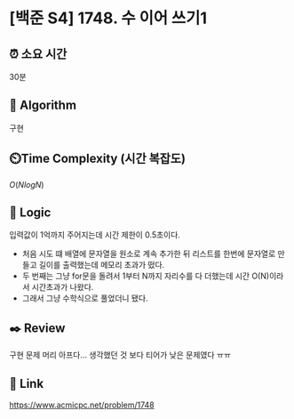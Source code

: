 # [백준 S4] 1748. 수 이어 쓰기1
 
## ⏰  **소요 시간**
30분

## :pushpin: **Algorithm**
구현

## ⏲️**Time Complexity (시간 복잡도)**
$O(NlogN)$

## :round_pushpin: **Logic**
입력값이 1억까지 주어지는데 시간 제한이 0.5초이다.
- 처음 시도 떄 배열에 문자열을 원소로 계속 추가한 뒤 리스트를 한번에 문자열로 만들고 길이를 출력했는데 메모리 초과가 떴다.
- 두 번째는 그냥 for문을 돌려서 1부터 N까지 자리수를 다 더했는데 시간 O(N)이라서 시간초과가 나왔다.
- 그래서 그냥 수학식으로 풀었더니 됐다.


## :black_nib: **Review**
구현 문제 머리 아프다... 생각했던 것 보다 티어가 낮은 문제였다 ㅠㅠ

## 📡 Link
https://www.acmicpc.net/problem/1748